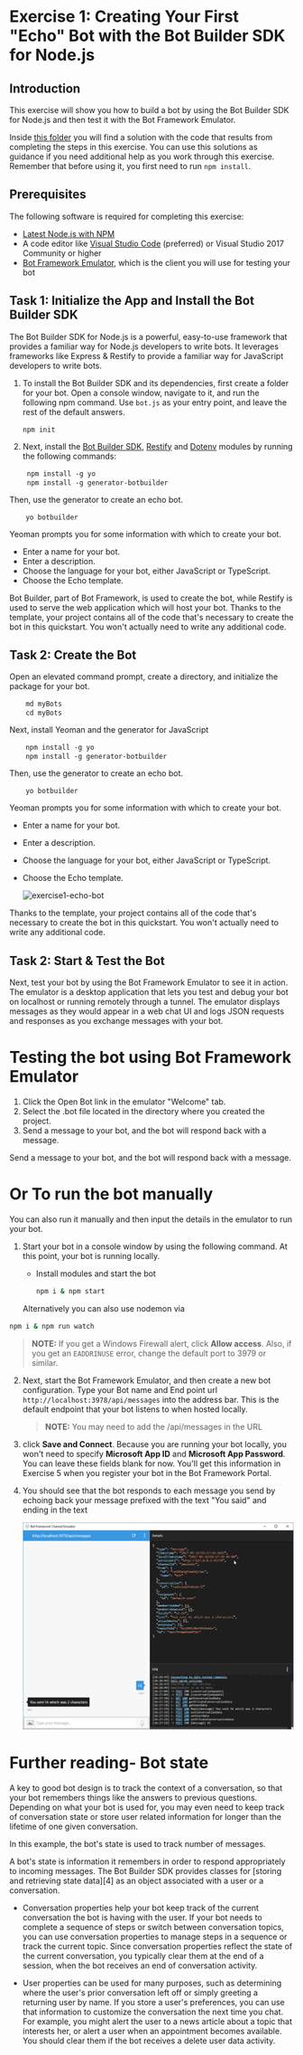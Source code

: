 # Exercise 1: Creating Your First "Echo" Bot with the Bot Builder SDK for Node.js

## Introduction

This exercise will show you how to build a bot by using the Bot Builder SDK for Node.js and then test it with the Bot Framework Emulator.

Inside [this folder](./exercise1-EchoBot) you will find a solution with the code that results from completing the steps in this exercise. You can use this solutions as guidance if you need additional help as you work through this exercise. Remember that before using it, you first need to run `npm install`.

## Prerequisites

The following software is required for completing this exercise:

* [Latest Node.js with NPM](https://nodejs.org/en/download)
* A code editor like [Visual Studio Code](https://code.visualstudio.com/download) (preferred) or Visual Studio 2017 Community or higher
* [Bot Framework Emulator](https://emulator.botframework.com), which is the client you will use for testing your bot

## Task 1: Initialize the App and Install the Bot Builder SDK

The Bot Builder SDK for Node.js is a powerful, easy-to-use framework that provides a familiar way for Node.js developers to write bots. It leverages frameworks like Express & Restify to provide a familiar way for JavaScript developers to write bots.

1. To install the Bot Builder SDK and its dependencies, first create a folder for your bot. Open a console window, navigate to it, and run the following npm command. Use `bot.js` as your entry point, and leave the rest of the default answers.

    ```
    npm init
    ```

1. Next, install the [Bot Builder SDK](https://dev.botframework.com), [Restify](http://restify.com/) and [Dotenv](https://github.com/motdotla/dotenv) modules by running the following  commands:

   ``` 
    npm install -g yo
    npm install -g generator-botbuilder
    ```
Then, use the generator to create an echo bot.

```
    yo botbuilder
```

Yeoman prompts you for some information with which to create your bot.

* Enter a name for your bot.
* Enter a description.
* Choose the language for your bot, either JavaScript or TypeScript.
* Choose the Echo template.

Bot Builder, part of Bot Framework, is used to create the bot, while Restify is used to serve the web application which will host your bot. Thanks to the template, your project contains all of the code that's necessary to create the bot in this quickstart. You won't actually need to write any additional code.

## Task 2: Create the Bot

Open an elevated command prompt, create a directory, and initialize the package for your bot.
    
```
    md myBots
    cd myBots
```

Next, install Yeoman and the generator for JavaScript
    
``` 
    npm install -g yo
    npm install -g generator-botbuilder
```
Then, use the generator to create an echo bot.
```
    yo botbuilder
```

Yeoman prompts you for some information with which to create your bot.

* Enter a name for your bot.
* Enter a description.
* Choose the language for your bot, either JavaScript or TypeScript.
* Choose the Echo template.

  ![exercise1-echo-bot](./images/exercise1-echo-bot-console.png)

Thanks to the template, your project contains all of the code that's necessary to create the bot in this quickstart. You won't actually need to write any additional code.


## Task 2: Start & Test the Bot

Next, test your bot by using the Bot Framework Emulator to see it in action. The emulator is a desktop application that lets you test and debug your bot on localhost or running remotely through a tunnel. The emulator displays messages as they would appear in a web chat UI and logs JSON requests and responses as you exchange messages with your bot.

# Testing the bot using Bot Framework Emulator
1. Click the Open Bot link in the emulator "Welcome" tab.
2. Select the .bot file located in the directory where you created the project.
3. Send a message to your bot, and the bot will respond back with a message. 



Send a message to your bot, and the bot will respond back with a message. 


# Or To run the bot manually
You can also run it manually and then input the details in the emulator to run your bot.
1. Start your bot in a console window by using the following command. At this point, your bot is running locally.

   - Install modules and start the bot

        ```bash
        npm i & npm start
        ```

    Alternatively you can also use nodemon via

``` bash
npm i & npm run watch
```

> **NOTE:** If you get a Windows Firewall alert, click **Allow access**. Also, if you get an `EADDRINUSE` error, change the default port to 3979 or similar.


2. Next, start the Bot Framework Emulator, and then create a new bot configuration. Type your Bot name and End point url `http://localhost:3978/api/messages` into the address bar. This is the default endpoint that your bot listens to when hosted locally.
    > **NOTE:** You may need to add the /api/messages in the URL 

1. click **Save and Connect**. Because you are running your bot locally, you won't need to specify **Microsoft App ID** and **Microsoft App Password**. You can leave these fields blank for now. You'll get this information in Exercise 5 when you register your bot in the Bot Framework Portal.

1. You should see that the bot responds to each message you send by echoing back your message prefixed with the text "You said" and ending in the text 

    ![exercise1-echo-bot](./images/exercise1-echo-bot.png)
    
# Further reading- Bot state

A key to good bot design is to track the context of a conversation, so that your bot remembers things like the answers to previous questions. Depending on what your bot is used for, you may even need to keep track of conversation state or store user related information for longer than the lifetime of one given conversation.

  

In this example, the bot's state is used to track number of messages.

  

A bot's state is information it remembers in order to respond appropriately to incoming messages. The Bot Builder SDK provides classes for [storing and retrieving state data][4] as an object associated with a user or a conversation.

  

- Conversation properties help your bot keep track of the current conversation the bot is having with the user. If your bot needs to complete a sequence of steps or switch between conversation topics, you can use conversation properties to manage steps in a sequence or track the current topic. Since conversation properties reflect the state of the current conversation, you typically clear them at the end of a session, when the bot receives an end of conversation activity.

  

- User properties can be used for many purposes, such as determining where the user's prior conversation left off or simply greeting a returning user by name. If you store a user's preferences, you can use that information to customize the conversation the next time you chat. For example, you might alert the user to a news article about a topic that interests her, or alert a user when an appointment becomes available. You should clear them if the bot receives a delete user data activity.
    
    
